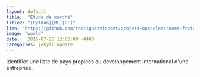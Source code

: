 ```yaml
---
layout: default
title:  "Étude de marché"
title2: "[Python][ML][OC]"
lien: "https://github.com/rodriguezvincent/projets-openclassrooms-fr/tree/main/P9-%C3%89tude-de-march%C3%A9"
image: "world"
date:   2016-07-20 12:00:00 -0400
categories: jekyll update
---
```

Identifier une liste de pays propices au développement international d'une entreprise.